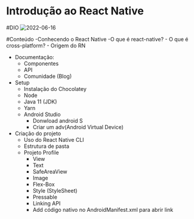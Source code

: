 # Introdução ao React Native
#DIO
![2022-06-16](https://user-images.githubusercontent.com/72053412/174123822-744ac864-44f9-41c2-9683-d4fb777e4b6d.png)

#Conteúdo
-Conhecendo o React Native
    -O que é react-native?
    - O que é cross-platform?
    - Origem do RN
- Documentação:
  - Componentes
  - API
  - Comunidade (Blog)
- Setup
  - Instalação do Chocolatey
  - Node
  - Java 11 (JDK)
  - Yarn
  - Android Studio
    - Donwload android S
    - Criar um adv(Android Virtual Device)
- Criação do projeto
  - Uso do React Native CLI
  - Estrutura de pasta
  - Projeto Profile
    - View
    - Text
    - SafeAreaView
    - Image
    - Flex-Box
    - Style (StyleSheet)
    - Pressable
    - Linking API
    - Add código nativo no AndroidManifest.xml para abrir link
  
